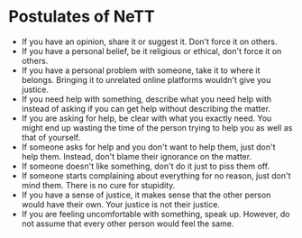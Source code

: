 # Postulates of NeTT
- If you have an opinion, share it or suggest it. Don't force it on others.
- If you have a personal belief, be it religious or ethical, don't force it on others.
- If you have a personal problem with someone, take it to where it belongs. Bringing it to unrelated online platforms wouldn't give you justice.
- If you need help with something, describe what you need help with instead of asking if you can get help without describing the matter.
- If you are asking for help, be clear with what you exactly need. You might end up wasting the time of the person trying to help you as well as that of yourself.
- If someone asks for help and you don't want to help them, just don't help them. Instead, don't blame their ignorance on the matter.
- If someone doesn't like something, don't do it just to piss them off.
- If someone starts complaining about everything for no reason, just don't mind them. There is no cure for stupidity.
- If you have a sense of justice, it makes sense that the other person would have their own. Your justice is not their justice.
- If you are feeling uncomfortable with something, speak up. However, do not assume that every other person would feel the same.
